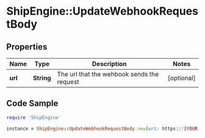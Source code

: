 # ShipEngine::UpdateWebhookRequestBody

## Properties

Name | Type | Description | Notes
------------ | ------------- | ------------- | -------------
**url** | **String** | The url that the wehbook sends the request | [optional] 

## Code Sample

```ruby
require 'ShipEngine'

instance = ShipEngine::UpdateWebhookRequestBody.new(url: https://[YOUR ENDPOINT ID].x.requestbin.com)
```


